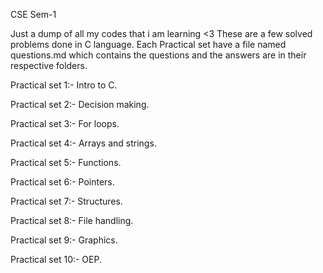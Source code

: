 CSE Sem-1

Just a dump of all my codes that i am learning <3
These are a few solved problems done in C language.
Each Practical set have a file named questions.md which contains the questions and the answers are in their respective folders.

Practical set 1:- Intro to C. 

Practical set 2:- Decision making.

Practical set 3:- For loops.

Practical set 4:- Arrays and strings.

Practical set 5:- Functions.

Practical set 6:- Pointers.

Practical set 7:- Structures.

Practical set 8:- File handling.

Practical set 9:- Graphics.

Practical set 10:- OEP.
